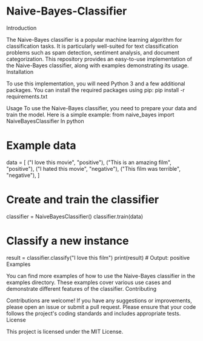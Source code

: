 # Naive-Bayes-Classifier
Introduction

The Naive-Bayes classifier is a popular machine learning algorithm for classification tasks. It is particularly well-suited for text classification problems such as spam detection, sentiment analysis, and document categorization. This repository provides an easy-to-use implementation of the Naive-Bayes classifier, along with examples demonstrating its usage.
Installation

To use this implementation, you will need Python 3 and a few additional packages. You can install the required packages using pip:
pip install -r requirements.txt

Usage
To use the Naive-Bayes classifier, you need to prepare your data and train the model. Here is a simple example:
from naive_bayes import NaiveBayesClassifier
In python
# Example data
data = [
    ("I love this movie", "positive"),
    ("This is an amazing film", "positive"),
    ("I hated this movie", "negative"),
    ("This film was terrible", "negative"),
]

# Create and train the classifier
classifier = NaiveBayesClassifier()
classifier.train(data)

# Classify a new instance
result = classifier.classify("I love this film")
print(result)  # Output: positive
Examples

You can find more examples of how to use the Naive-Bayes classifier in the examples directory. These examples cover various use cases and demonstrate different features of the classifier.
Contributing

Contributions are welcome! If you have any suggestions or improvements, please open an issue or submit a pull request. Please ensure that your code follows the project's coding standards and includes appropriate tests.
License

This project is licensed under the MIT License.
